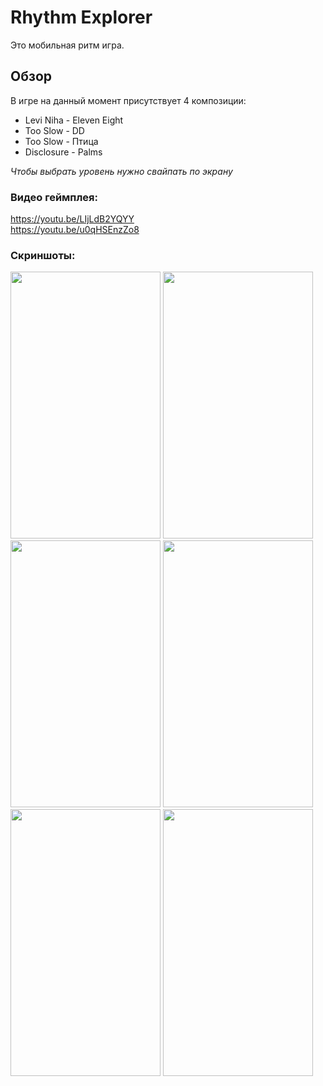 # Rhythm Explorer
Это мобильная ритм игра.

## Обзор
В игре на данный момент присутствует 4 композиции:
* Levi Niha - Eleven Eight
* Too Slow - DD
* Too Slow - Птица
* Disclosure - Palms

*Чтобы выбрать уровень нужно свайпать по экрану*<br/>
### Видео геймплея:
https://youtu.be/LIjLdB2YQYY<br/>
https://youtu.be/u0qHSEnzZo8<br/>
### Скриншоты:
<img src="https://i.imgur.com/CO4r1zj.jpg" width="240" height="427">
<img src="https://i.imgur.com/vvCz6ac.jpg" width="240" height="427">
<img src="https://i.imgur.com/i4sCGMy.jpg" width="240" height="427">
<img src="https://i.imgur.com/RdcYP8l.jpg" width="240" height="427">
<img src="https://i.imgur.com/oJ4oFfK.jpg" width="240" height="427">
<img src="https://i.imgur.com/ytcLzmz.jpg" width="240" height="427">
